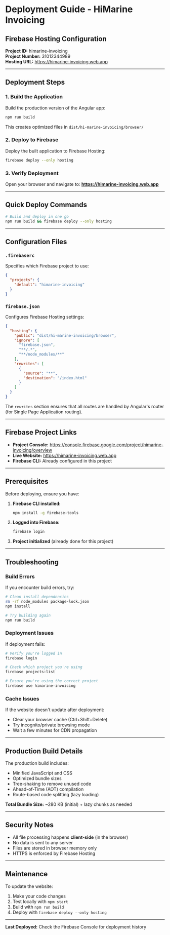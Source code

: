 # Deployment Guide - HiMarine Invoicing

## Firebase Hosting Configuration

**Project ID:** himarine-invoicing  
**Project Number:** 31012344989  
**Hosting URL:** https://himarine-invoicing.web.app

---

## Deployment Steps

### 1. Build the Application

Build the production version of the Angular app:

```bash
npm run build
```

This creates optimized files in `dist/hi-marine-invoicing/browser/`

### 2. Deploy to Firebase

Deploy the built application to Firebase Hosting:

```bash
firebase deploy --only hosting
```

### 3. Verify Deployment

Open your browser and navigate to:
**https://himarine-invoicing.web.app**

---

## Quick Deploy Commands

```bash
# Build and deploy in one go
npm run build && firebase deploy --only hosting
```

---

## Configuration Files

### `.firebaserc`
Specifies which Firebase project to use:
```json
{
  "projects": {
    "default": "himarine-invoicing"
  }
}
```

### `firebase.json`
Configures Firebase Hosting settings:
```json
{
  "hosting": {
    "public": "dist/hi-marine-invoicing/browser",
    "ignore": [
      "firebase.json",
      "**/.*",
      "**/node_modules/**"
    ],
    "rewrites": [
      {
        "source": "**",
        "destination": "/index.html"
      }
    ]
  }
}
```

The `rewrites` section ensures that all routes are handled by Angular's router (for Single Page Application routing).

---

## Firebase Project Links

- **Project Console:** https://console.firebase.google.com/project/himarine-invoicing/overview
- **Live Website:** https://himarine-invoicing.web.app
- **Firebase CLI:** Already configured in this project

---

## Prerequisites

Before deploying, ensure you have:

1. **Firebase CLI installed:**
   ```bash
   npm install -g firebase-tools
   ```

2. **Logged into Firebase:**
   ```bash
   firebase login
   ```

3. **Project initialized** (already done for this project)

---

## Troubleshooting

### Build Errors
If you encounter build errors, try:
```bash
# Clean install dependencies
rm -rf node_modules package-lock.json
npm install

# Try building again
npm run build
```

### Deployment Issues
If deployment fails:
```bash
# Verify you're logged in
firebase login

# Check which project you're using
firebase projects:list

# Ensure you're using the correct project
firebase use himarine-invoicing
```

### Cache Issues
If the website doesn't update after deployment:
- Clear your browser cache (Ctrl+Shift+Delete)
- Try incognito/private browsing mode
- Wait a few minutes for CDN propagation

---

## Production Build Details

The production build includes:
- Minified JavaScript and CSS
- Optimized bundle sizes
- Tree-shaking to remove unused code
- Ahead-of-Time (AOT) compilation
- Route-based code splitting (lazy loading)

**Total Bundle Size:** ~280 KB (initial) + lazy chunks as needed

---

## Security Notes

- All file processing happens **client-side** (in the browser)
- No data is sent to any server
- Files are stored in browser memory only
- HTTPS is enforced by Firebase Hosting

---

## Maintenance

To update the website:
1. Make your code changes
2. Test locally with `npm start`
3. Build with `npm run build`
4. Deploy with `firebase deploy --only hosting`

---

**Last Deployed:** Check the Firebase Console for deployment history

